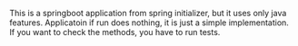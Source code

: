 This is a springboot application from spring initializer, but it
uses only java features.  Applicatoin if run does nothing, it is just a simple implementation.
If you want to check the methods, you have to run tests.